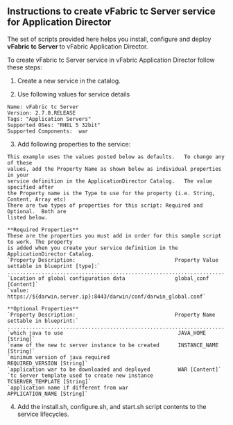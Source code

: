 Instructions to create vFabric tc Server service for Application Director
-------------------------------------------------------------------------

The set of scripts provided here helps you install, configure and deploy
**vFabric tc Server** to vFabric Application Director.

To create vFabric tc Server service in vFabric Application Director follow these steps:

1.   Create a new service in the catalog.

2.   Use following values for service details

	Name: vFabric tc Server  
	Version: 2.7.0.RELEASE  
	Tags: "Application Servers"  
	Supported OSes: "RHEL 5 32bit"  
	Supported Components:  war  

3.   Add following properties to the service:

    This example uses the values posted below as defaults.   To change any of these
    values, add the Property Name as shown below as individual properties in your 
    service definition in the ApplicationDirector Catalog.   The value specified after
    the Property name is the Type to use for the property (i.e. String, Content, Array etc)
    There are two types of properties for this script: Required and Optional.  Both are 
    listed below.  

    **Required Properties**  
    These are the properties you must add in order for this sample script to work. The property
    is added when you create your service definition in the ApplicationDirector Catalog.    
    `Property Description:                                Property Value settable in blueprint [type]:`  
    .................................................................................................  
    `Location of global configuration data                global_conf [Content]`  
    `value: https://${darwin.server.ip}:8443/darwin/conf/darwin_global.conf`  
  
    **Optional Properties**  
    `Property Description:                                Property Name settable in blueprint:`  
    .................................................................................................  
    `which java to use                                     JAVA_HOME [String]`  
    `name of the new tc server instance to be created      INSTANCE_NAME [String]`  
    `minimum version of java required                      REQUIRED_VERSION [String]`  
    `application war to be downloaded and deployed         WAR [Content]`  
    `tc Server template used to create new instance        TCSERVER_TEMPLATE [String]`  
    `application name if different from war                APPLICATION_NAME [String]`  

4.   Add the install.sh, configure.sh, and start.sh script contents to the service lifecycles.
